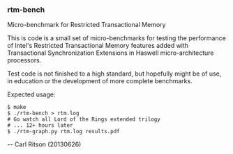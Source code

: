 ### rtm-bench
Micro-benchmark for Restricted Transactional Memory

This is code is a small set of micro-benchmarks for testing the performance of Intel's Restricted Transactional Memory features added with Transactional Synchronization Extensions in Haswell micro-architecture processors.

Test code is not finished to a high standard, but hopefully might be of use, in education or the development of more complete benchmarks.

Expected usage:

    $ make
    $ ./rtm-bench > rtm.log
    # Go watch all Lord of the Rings extended trilogy
    # ... 12+ hours later
    $ ./rtm-graph.py rtm.log results.pdf

-- Carl Ritson (20130626)

